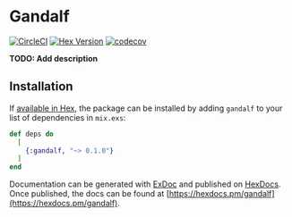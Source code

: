 # Gandalf

[![CircleCI](https://circleci.com/gh/pragmaticivan/gandalf.svg?style=shield&circle-token=0da837341417ce07c7fcee52a2c98581973cd622)](https://circleci.com/gh/pragmaticivan/gandalf)
[![Hex Version](https://img.shields.io/hexpm/v/gandalf.svg)](https://hex.pm/packages/gandalf)
[![codecov](https://codecov.io/gh/pragmaticivan/gandalf/branch/master/graph/badge.svg?token=MB04JleUFo)](https://codecov.io/gh/pragmaticivan/gandalf)

**TODO: Add description**

## Installation

If [available in Hex](https://hex.pm/docs/publish), the package can be installed
by adding `gandalf` to your list of dependencies in `mix.exs`:

```elixir
def deps do
  [
    {:gandalf, "~> 0.1.0"}
  ]
end
```

Documentation can be generated with [ExDoc](https://github.com/elixir-lang/ex_doc)
and published on [HexDocs](https://hexdocs.pm). Once published, the docs can
be found at [https://hexdocs.pm/gandalf](https://hexdocs.pm/gandalf).

